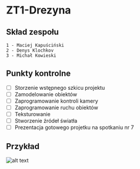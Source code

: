 # ZT1-Drezyna
## Skład zespołu
    1 - Maciej Kapuściński
    2 - Denys Klochkov
    3 - Michał Kowieski
    
## Punkty kontrolne
    
- [ ] Storzenie wstępnego szkicu projektu
- [ ] Zamodelowanie obiektów
- [ ] Zaprogramowanie kontroli kamery
- [ ] Zaprogramowanie ruchu obiektów
- [ ] Teksturowanie
- [ ] Stworzenie źródeł światła
- [ ] Prezentacja gotowego projetku na spotkaniu nr 7

## Przykład

   ![alt text](http://galeranew.ii.pw.edu.pl:8100/GKOM.19Z/ZT1-Drezyna/raw/master/Example/drezyna.JPG "Drezyna")